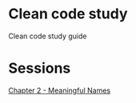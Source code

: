 # Clean code study
Clean code study guide

# Sessions

[Chapter 2 - Meaningful Names](Chapter-2.md)
